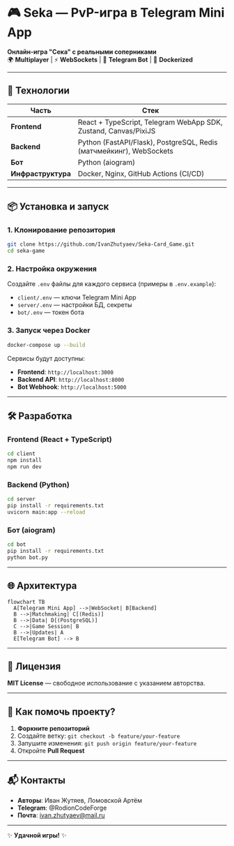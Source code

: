 # 🎮 **Seka — PvP-игра в Telegram Mini App**  

**Онлайн-игра "Сека" с реальными соперниками**  
🌍 **Multiplayer** | ⚡ **WebSockets** | 🤖 **Telegram Bot** | 🐳 **Dockerized**  

---

## 🚀 **Технологии**  

| **Часть**       | **Стек**                                                                 |
|----------------|--------------------------------------------------------------------------|
| **Frontend**   | React + TypeScript, Telegram WebApp SDK, Zustand, Canvas/PixiJS          |
| **Backend**    | Python (FastAPI/Flask), PostgreSQL, Redis (матчмейкинг), WebSockets      |
| **Бот**        | Python (aiogram)                                                         |
| **Инфраструктура** | Docker, Nginx, GitHub Actions (CI/CD)                                |

---

## 📦 **Установка и запуск**  

### **1. Клонирование репозитория**  
```bash
git clone https://github.com/IvanZhutyaev/Seka-Card_Game.git
cd seka-game
```

### **2. Настройка окружения**  
Создайте `.env` файлы для каждого сервиса (примеры в `.env.example`):  
- `client/.env` — ключи Telegram Mini App  
- `server/.env` — настройки БД, секреты  
- `bot/.env` — токен бота  

### **3. Запуск через Docker**  
```bash
docker-compose up --build
```
Сервисы будут доступны:  
- **Frontend**: `http://localhost:3000`  
- **Backend API**: `http://localhost:8000`  
- **Bot Webhook**: `http://localhost:5000`  

---

## 🛠 **Разработка**  

### **Frontend (React + TypeScript)**  
```bash
cd client
npm install
npm run dev
```

### **Backend (Python)**  
```bash
cd server
pip install -r requirements.txt
uvicorn main:app --reload
```

### **Бот (aiogram)**  
```bash
cd bot
pip install -r requirements.txt
python bot.py
```

---

## 🌐 **Архитектура**  

```mermaid
flowchart TB
  A[Telegram Mini App] -->|WebSocket| B[Backend]
  B -->|Matchmaking| C[(Redis)]
  B -->|Data| D[(PostgreSQL)]
  C -->|Game Session| B
  B -->|Updates| A
  E[Telegram Bot] --> B
```

---

## 📄 **Лицензия**  
**MIT License** — свободное использование с указанием авторства.  

--- 

## 🤝 **Как помочь проекту?**  
1. **Форкните репозиторий**  
2. Создайте ветку: `git checkout -b feature/your-feature`  
3. Запушите изменения: `git push origin feature/your-feature`  
4. Откройте **Pull Request**  

---

## 📬 **Контакты**  
- **Авторы**: Иван Жутяев, Ломовской Артём
- **Telegram**: @RodionCodeForge 
- **Почта**: ivan.zhutyaev@mail.ru

--- 

✨ **Удачной игры!** ✨  

